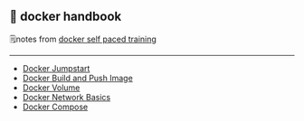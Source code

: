 🐳 docker handbook
---

🗒notes from [docker self paced training](https://training.docker.com/self-paced-training)

---

- [Docker Jumpstart](notes/docker-jumpstart.md)
- [Docker Build and Push Image](notes/docker-images.md)
- [Docker Volume](notes/docker-volume.md)
- [Docker Network Basics](notes/docker-network.md)
- [Docker Compose](notes/docker-compose.md)